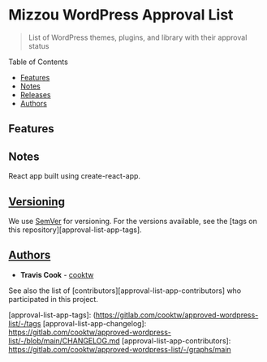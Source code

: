 # Mizzou WordPress Approval List

> List of WordPress themes, plugins, and library with their approval status

Table of Contents

-   [Features](#features)
-   [Notes](#notes)
-   [Releases](#releases)
-   [Authors](#authors)

## Features

## Notes

React app built using create-react-app.

## [Versioning](#versions)

We use [SemVer](http://semver.org/) for versioning. For the versions available, see the [tags on this repository][approval-list-app-tags].

## [Authors](#authors)

-   **Travis Cook** - [cooktw](https://gitlab.com/cooktw)

See also the list of [contributors][approval-list-app-contributors] who participated in this project.

[approval-list-app]: https://gitlab.com/cooktw/approved-wordpress-list/
[approval-list-app-tags]: (https://gitlab.com/cooktw/approved-wordpress-list/-/tags
[approval-list-app-changelog]: https://gitlab.com/cooktw/approved-wordpress-list/-/blob/main/CHANGELOG.md
[approval-list-app-contributors]: https://gitlab.com/cooktw/approved-wordpress-list/-/graphs/main
